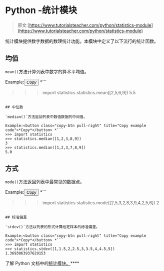 # Python -统计模块

> 原文:[https://www.tutorialsteacher.com/python/statistics-module](https://www.tutorialsteacher.com/python/statistics-module)

统计模块提供数字数据的数理统计功能。本模块中定义了以下流行的统计函数。

## 均值

`mean()`方法计算列表中数字的算术平均值。

Example:<button class="copy-btn pull-right" title="Copy example code">*Copy*</button> *```
>>> import statistics
>>> statistics.mean([2,5,6,9])
5.5 
```

## 中位数

`median()`方法返回列表中数值数据的中间值。

Example:<button class="copy-btn pull-right" title="Copy example code">*Copy*</button> *```
>>> import statistics
>>> statistics.median([1,2,3,8,9])
3
>>> statistics.median([1,2,3,7,8,9])
5.0 
```

## 方式

`mode()`方法返回列表中最常见的数据点。

Example:<button class="copy-btn pull-right" title="Copy example code">*Copy*</button> *```
>>> import statistics
>>> statistics.mode([2,5,3,2,8,3,9,4,2,5,6])
2 
```

## 标准偏差

`stdev()`方法以列表的形式计算给定样本的标准偏差。

Example:<button class="copy-btn pull-right" title="Copy example code">*Copy*</button> *```
>>> import statistics
>>> statistics.stdev([1,1.5,2,2.5,3,3.5,4,4.5,5])
1.3693063937629153 
```

了解 Python 文档中的[统计模块。](https://docs.python.org/3/library/statistics.html)****